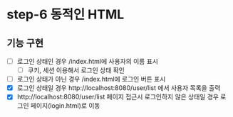 # step-6 동적인 HTML

## 기능 구현
- [ ] 로그인 상태인 경우 /index.html에 사용자의 이름 표시
  - [ ] 쿠키, 세션 이용해서 로그인 상태 확인
- [ ] 로그인 상태가 아닌 경우 /index.html에 로그인 버튼 표시
- [x] 로그인 상태일 경우 http://localhost:8080/user/list 에서 사용자 목록을 출력
- [x] http://localhost:8080/user/list 페이지 접근시 로그인하지 않은 상태일 경우 로그인 페이지(login.html)로 이동
